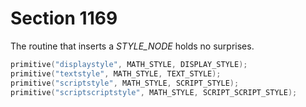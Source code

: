 # Section 1169

The routine that inserts a *STYLE_NODE* holds no surprises.

```c << Put each of TeX's primitives into the hash table >>+=
primitive("displaystyle", MATH_STYLE, DISPLAY_STYLE);
primitive("textstyle", MATH_STYLE, TEXT_STYLE);
primitive("scriptstyle", MATH_STYLE, SCRIPT_STYLE);
primitive("scriptscriptstyle", MATH_STYLE, SCRIPT_SCRIPT_STYLE);
```
